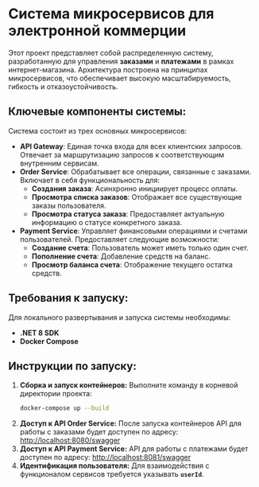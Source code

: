 # Система микросервисов для электронной коммерции

Этот проект представляет собой распределенную систему, разработанную для управления **заказами** и **платежами** в рамках интернет-магазина. Архитектура построена на принципах микросервисов, что обеспечивает высокую масштабируемость, гибкость и отказоустойчивость.

## Ключевые компоненты системы:

Система состоит из трех основных микросервисов:

* **API Gateway**: Единая точка входа для всех клиентских запросов. Отвечает за маршрутизацию запросов к соответствующим внутренним сервисам.
* **Order Service**: Обрабатывает все операции, связанные с заказами. Включает в себя функциональность для:
    * **Создания заказа**: Асинхронно инициирует процесс оплаты.
    * **Просмотра списка заказов**: Отображает все существующие заказы пользователя.
    * **Просмотра статуса заказа**: Предоставляет актуальную информацию о статусе конкретного заказа.
* **Payment Service**: Управляет финансовыми операциями и счетами пользователей. Предоставляет следующие возможности:
    * **Создание счета**: Пользователь может иметь только один счет.
    * **Пополнение счета**: Добавление средств на баланс.
    * **Просмотр баланса счета**: Отображение текущего остатка средств.

## Требования к запуску:

Для локального развертывания и запуска системы необходимы:

* **.NET 8 SDK**
* **Docker Compose**

## Инструкции по запуску:

1.  **Сборка и запуск контейнеров:**
    Выполните команду в корневой директории проекта:
    ```bash
    docker-compose up --build
    ```
2.  **Доступ к API Order Service:**
    После запуска контейнеров API для работы с заказами будет доступен по адресу:
    [http://localhost:8080/swagger](http://localhost:8080/swagger)
3.  **Доступ к API Payment Service:**
    API для работы с платежами будет доступен по адресу:
    [http://localhost:8081/swagger](http://localhost/8081/swagger)
4.  **Идентификация пользователя:**
    Для взаимодействия с функционалом сервисов требуется указывать **`userId`**.